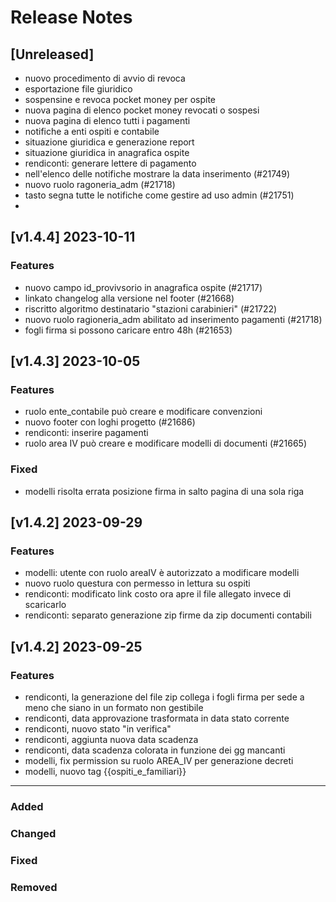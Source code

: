 
# Release Notes

## [Unreleased]

- nuovo procedimento di avvio di revoca
- esportazione file giuridico
- sospensine e revoca pocket money per ospite
- nuova pagina di elenco pocket money revocati o sospesi
- nuova pagina di elenco tutti i pagamenti
- notifiche a enti ospiti e contabile
- situazione giuridica e generazione report
- situazione giuridica in anagrafica ospite
-  rendiconti: generare lettere di pagamento
- nell'elenco delle notifiche mostrare la  data inserimento  (#21749)
- nuovo ruolo ragoneria_adm (#21718)
- tasto segna tutte le notifiche come gestire ad uso admin (#21751)
- 

## [v1.4.4] 2023-10-11
### Features
- nuovo campo id_provivsorio in anagrafica ospite (#21717)
- linkato changelog alla versione nel footer (#21668) 
- riscritto algoritmo destinatario "stazioni carabinieri"  (#21722)
- nuovo ruolo ragioneria_adm abilitato ad inserimento pagamenti (#21718)
- fogli firma si possono caricare entro 48h (#21653)
   
## [v1.4.3] 2023-10-05
### Features
 - ruolo ente_contabile può creare e modificare convenzioni
 - nuovo footer con loghi progetto  (#21686)
 - rendiconti: inserire pagamenti
 - ruolo area IV può creare e modificare modelli di documenti (#21665)

### Fixed
- modelli risolta errata posizione firma in salto pagina di una sola riga


## [v1.4.2] 2023-09-29
### Features
 - modelli: utente con ruolo areaIV è autorizzato a modificare modelli
 - nuovo ruolo questura con permesso in lettura su ospiti
 - rendiconti: modificato link costo ora apre il file allegato invece di scaricarlo
 - rendiconti: separato generazione zip firme da zip documenti contabili



## [v1.4.2] 2023-09-25
### Features
 - rendiconti, la generazione del file zip collega i fogli firma per sede a meno che siano in un formato non gestibile
 - rendiconti, data approvazione trasformata in data stato corrente
 - rendiconti, nuovo stato "in verifica"
 - rendiconti, aggiunta nuova data scadenza
 - rendiconti, data scadenza colorata in funzione dei gg mancanti
 - modelli, fix permission su ruolo AREA_IV per generazione decreti
 - modelli, nuovo tag {{ospiti_e_familiari}}

_____

### Added
### Changed
### Fixed
### Removed

